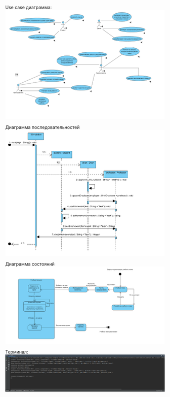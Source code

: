 Use case диаграмма:
![Univ](lab10-master/pictures/207662817-e4b4df4f-55f3-48de-8897-cf9a4ecfa045.png)

Диаграмма последовательностей
![Univ](lab10-master/pictures/sequenses.png)

Диаграмма состояний
![Univ](lab10-master/pictures/state.png)

Терминал:
![результат выполнения](https://github.com/tayuyka/lab10_mispis/blob/master/lab10-master/pictures/output.png)
